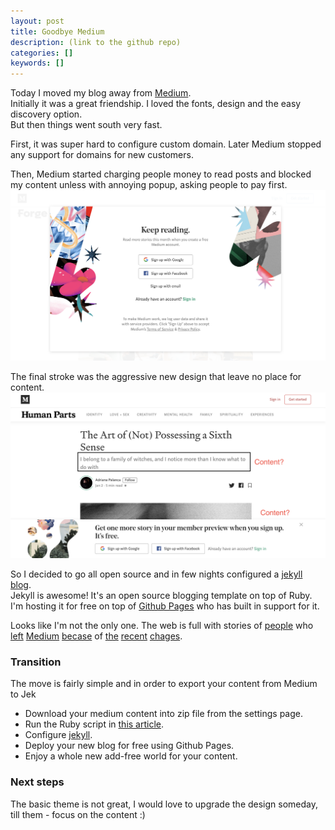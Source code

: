 ```yaml
---
layout: post
title: Goodbye Medium
description: (link to the github repo)
categories: []
keywords: []
---
```


Today I moved my blog away from [Medium](http://medium.com).  
Initially it was a great friendship. I loved the fonts, design and the easy discovery option.  
But then things went south very fast.  

First, it was super hard to configure custom domain. Later Medium stopped any support for domains for new customers.  

Then, Medium started charging people money to read posts and blocked my content unless with annoying popup, asking people to pay first.  
![medium paywall](/assets/medium1.png)

The final stroke was the aggressive new design that leave no place for content.  
![medium page](/assets/medium2.png)  

So I decided to go all open source and in few nights configured a [jekyll blog](https://jekyllrb.com/).  
Jekyll is awesome! It's an open source blogging template on top of Ruby.  
I'm hosting it for free on top of [Github Pages](https://github.com/pages-themes) who has built in support for it.  

Looks like I'm not the only one. The web is full with stories of [people](https://wptavern.com/freecodecamp-moves-off-of-medium-after-being-pressured-to-put-articles-behind-paywalls) who [left](https://news.ycombinator.com/item?id=20745313) [Medium](https://medium.com/@dan_abramov/why-my-new-blog-isnt-on-medium-3b280282fbae) [becase](https://sylviesoul.com/reasons-you-should-leave-medium-now) of [the](https://arslan.io/2017/07/30/why-i-left-medium-and-moved-back-to-my-own-domain/) [recent](https://hackernoon.com/why-i-quit-my-medium-membership-909909657ba) [chages](https://praxis.fortelabs.co/why-im-leaving-medium/).

### Transition
The move is fairly simple and in order to export your content from Medium to Jek
- Download your medium content into zip file from the settings page. 
- Run the Ruby script in [this article](https://medium.com/@jameshamann/displaying-medium-posts-on-your-jekyll-website-7eef230309e4).
- Configure [jekyll](https://jekyllrb.com/).
- Deploy your new blog for free using Github Pages.
- Enjoy a whole new add-free world for your content.

### Next steps
The basic theme is not great, I would love to upgrade the design someday, till them - focus on the content :)


